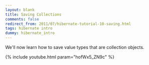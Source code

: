 ```yaml
---           
layout: blank
title: Saving Collections
comments: false
redirect_from: 2011/07/hibernate-tutorial-10-saving.html
tags: hibernate intro
dummy: hibernate_intro
---
```


We'll now learn how to save value types that are collection objects.

{% include youtube.html param="hofWx5_ZN9c" %}